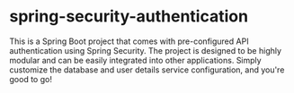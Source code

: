 # spring-security-authentication
This is a Spring Boot project that comes with pre-configured API authentication using Spring Security. The project is designed to be highly modular and can be easily integrated into other applications. Simply customize the database and user details service configuration, and you're good to go!
